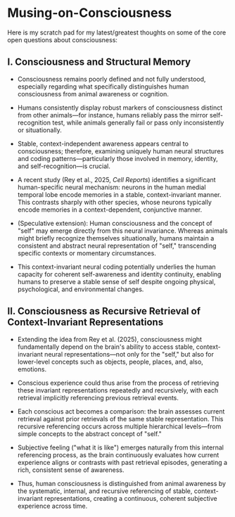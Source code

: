 # Musing-on-Consciousness

Here is my scratch pad for my latest/greatest thoughts on some of the core open questions about consciousness:

## I. Consciousness and Structural Memory

- Consciousness remains poorly defined and not fully understood, especially regarding what specifically distinguishes human consciousness from animal awareness or cognition.

- Humans consistently display robust markers of consciousness distinct from other animals—for instance, humans reliably pass the mirror self-recognition test, while animals generally fail or pass only inconsistently or situationally.

- Stable, context-independent awareness appears central to consciousness; therefore, examining uniquely human neural structures and coding patterns—particularly those involved in memory, identity, and self-recognition—is crucial.

- A recent study (Rey et al., 2025, *Cell Reports*) identifies a significant human-specific neural mechanism: neurons in the human medial temporal lobe encode memories in a stable, context-invariant manner. This contrasts sharply with other species, whose neurons typically encode memories in a context-dependent, conjunctive manner.

- (Speculative extension): Human consciousness and the concept of "self" may emerge directly from this neural invariance. Whereas animals might briefly recognize themselves situationally, humans maintain a consistent and abstract neural representation of "self," transcending specific contexts or momentary circumstances.

- This context-invariant neural coding potentially underlies the human capacity for coherent self-awareness and identity continuity, enabling humans to preserve a stable sense of self despite ongoing physical, psychological, and environmental changes.

## II. Consciousness as Recursive Retrieval of Context-Invariant Representations

- Extending the idea from Rey et al. (2025), consciousness might fundamentally depend on the brain's ability to access stable, context-invariant neural representations—not only for the "self," but also for lower-level concepts such as objects, people, places, and, also, emotions.

- Conscious experience could thus arise from the process of retrieving these invariant representations repeatedly and recursively, with each retrieval implicitly referencing previous retrieval events.

- Each conscious act becomes a comparison: the brain assesses current retrieval against prior retrievals of the same stable representation. This recursive referencing occurs across multiple hierarchical levels—from simple concepts to the abstract concept of "self."

- Subjective feeling ("what it is like") emerges naturally from this internal referencing process, as the brain continuously evaluates how current experience aligns or contrasts with past retrieval episodes, generating a rich, consistent sense of awareness.

- Thus, human consciousness is distinguished from animal awareness by the systematic, internal, and recursive referencing of stable, context-invariant representations, creating a continuous, coherent subjective experience across time.
